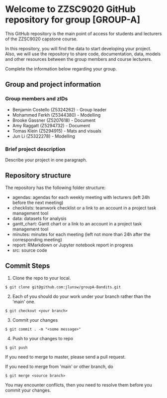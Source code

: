 # Welcome to ZZSC9020 GitHub repository for group [GROUP-A]

This GitHub repository is the main point of access for students and lecturers of the ZZSC9020 capstone course. 

In this repository, you will find the data to start developing your project. Also, we will use the repository to share code, documentation, data, models and other resources between the group members and course lecturers.

Complete the information below regarding your group.

## Group and project information

### Group members and zIDs
- Benjamin Costello (Z5324262) - Group leader
- Mohammed Ferkh (Z5344380) - Modelling
- Brooke Gassner (Z5207618) - Document
- Amy Raggatt (Z5294732) - Document
- Tomas Klein (Z5294915) - Mats and visuals
- Jun Li (Z5322278) - Modelling

### Brief project description

Describe your project in one paragraph.

## Repository structure

The repository has the following folder structure:

- agendas: agendas for each weekly meeting with lecturers (left 24h before the next meeting)
- checklists: teamwork checklist or a link to an account in a project task management tool
- data: datasets for analysis
- gantt_chart: Gantt chart or a link to an account in a project task management tool
- minutes: minutes for each meeting (left not more than 24h after the corresponding meeting)
- report: RMarkdown or Jupyter notebook report in progress
- src: source code

## Commit Steps

1. Clone the repo to your local.
```
$ git clone git@github.com:jlunsw/groupA-Bandits.git
```
2. Each of you should do your work under your branch rather than the 'main' one.
```
$ git checkout <your branch>
```
3. Commit your changes
```
$ git commit . -m "<some message>"
```
4. Push to your changes to repo
```
$ git push
```
If you need to merge to master, please send a pull request.

If you need to merge from 'main' or other branch, do
```
$ git merge <source branch>
```
You may encounter conflicts, then you need to resolve them before you commit your changes.
